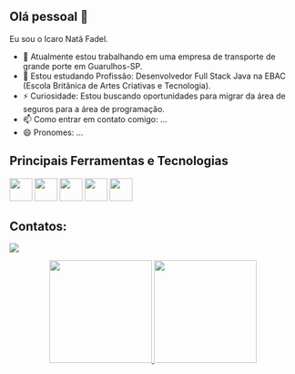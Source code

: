 ## Olá pessoal 👋

Eu sou o Icaro Natã Fadel.

- 🔭 Atualmente estou trabalhando em uma empresa de transporte de grande porte em Guarulhos-SP. 
- 🌱 Estou estudando Profissão: Desenvolvedor Full Stack Java na EBAC (Escola Britânica de Artes Criativas e Tecnologia).
- ⚡ Curiosidade: Estou buscando oportunidades para migrar da área de seguros para a área de programação.
- 📫 Como entrar em contato comigo: ...
- 😄 Pronomes: ...

## Principais Ferramentas e Tecnologias
  <div>
    <img src="https://cdn.jsdelivr.net/gh/devicons/devicon/icons/html5/html5-original-wordmark.svg" width="40" height="40" />
    <img src="https://cdn.jsdelivr.net/gh/devicons/devicon/icons/css3/css3-original-wordmark.svg" width="40" height="40" />
    <img src="https://cdn.jsdelivr.net/gh/devicons/devicon/icons/javascript/javascript-original.svg" width="40" height="40" />
    <img src="https://cdn.jsdelivr.net/gh/devicons/devicon/icons/typescript/typescript-original.svg" width="40" height="40"  />
    <img src="https://cdn.jsdelivr.net/gh/devicons/devicon/icons/react/react-original.svg" width="40" height="40" />
  </div>

## Contatos:
  <a href="https://www.linkedin.com/in/icaro-fadel" target="_blank"><img loading="lazy" src="https://img.shields.io/badge/-LinkedIn-%230077B5?style=for-the-badge&logo=linkedin&logoColor=white" target="_blank"></a>   

<div align="center" dir="auto">
<a href="https://github.com/RedSkull7">
<img loading="lazy" height="180em" src="https://github-readme-stats.vercel.app/api/top-langs/?username=RedSkull7&layout=compact&langs_count=7&theme=dracula"/>
<img loading="lazy" height="180em" src="https://github-readme-stats.vercel.app/api?username=RedSkull7&show_icons=true&theme=dracula&include_all_commits=true&count_private=true"/>
</div>

